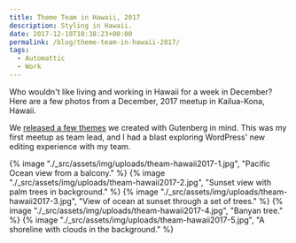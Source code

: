 ```yaml
---
title: Theme Team in Hawaii, 2017
description: Styling in Hawaii.
date: 2017-12-18T10:38:23+00:00
permalink: /blog/theme-team-in-hawaii-2017/
tags:
  - Automattic
  - Work
---
```


Who wouldn't like living and working in Hawaii for a week in December? Here are a few photos from a December, 2017 meetup in Kailua-Kona, Hawaii.

We [released a few themes](https://themeshaper.com/2018/02/15/styling-themes-for-gutenberg/) we created with Gutenberg in mind. This was my first meetup as team lead, and I had a blast exploring WordPress' new editing experience with my team.

{% image "./_src/assets/img/uploads/theam-hawaii2017-1.jpg", "Pacific Ocean view from a balcony." %}
{% image "./_src/assets/img/uploads/theam-hawaii2017-2.jpg", "Sunset view with palm trees in background." %}
{% image "./_src/assets/img/uploads/theam-hawaii2017-3.jpg", "View of ocean at sunset through a set of trees." %}
{% image "./_src/assets/img/uploads/theam-hawaii2017-4.jpg", "Banyan tree." %}
{% image "./_src/assets/img/uploads/theam-hawaii2017-5.jpg", "A shoreline with clouds in the background." %}

